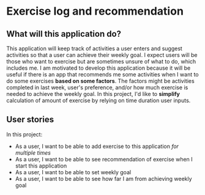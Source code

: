 # Exercise log and recommendation

## What will this application do?

This application will keep track of activities a user enters and suggest activities so that a user can achieve their weekly goal. I expect users will be those who want to exercise but are sometimes unsure of what to do, which includes me. I am motivated to develop this application because it will be useful if there is an app that recommends me some activities when I want to do some exercises  **based on some factors**. The factors might be activities completed in last week, user's preference, and/or how much exercise is needed to achieve the weekly goal. In this project, I'd like to **simplify** calculation of amount of exercise by relying on time duration user inputs. 

## User stories

In this project:

- As a user, I want to be able to add exercise to this application *for multiple times*
- As a user, I want to be able to see recommendation of exercise when I start this application
- As a user, I want to be able to set weekly goal
- As a user, I want to be able to see how far I am from achieving weekly goal
